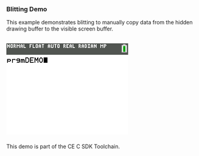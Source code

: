 ### Blitting Demo

This example demonstrates blitting to manually copy data from the  hidden drawing buffer to the visible screen buffer.

![Screenshot](Screenshot.png)
---

This demo is part of the CE C SDK Toolchain.
